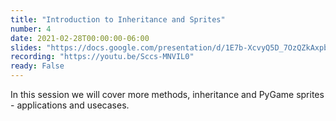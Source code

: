 ```yaml
---
title: "Introduction to Inheritance and Sprites"
number: 4
date: 2021-02-28T00:00:00-06:00
slides: "https://docs.google.com/presentation/d/1E7b-XcvyQ5D_7OzQZkAxpb5faplbZ3MCvgl9QTiKFHI/edit?usp=sharing"
recording: "https://youtu.be/Sccs-MNVIL0"
ready: False
---
```


In this session we will cover more methods, inheritance and PyGame sprites - applications and usecases.
